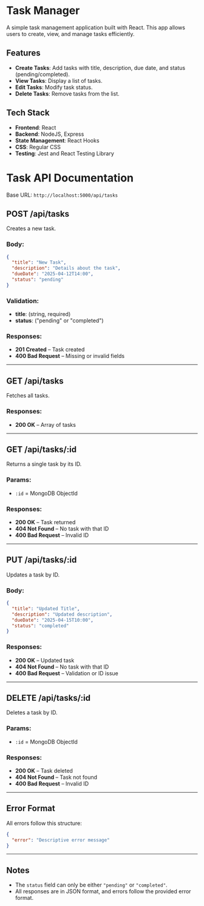 # Task Manager

A simple task management application built with React. This app allows users to create, view, and manage tasks efficiently.

## Features

- **Create Tasks**: Add tasks with title, description, due date, and status (pending/completed).
- **View Tasks**: Display a list of tasks.
- **Edit Tasks**: Modify task status.
- **Delete Tasks**: Remove tasks from the list.

## Tech Stack

- **Frontend**: React
- **Backend**: NodeJS, Express
- **State Management**: React Hooks
- **CSS**: Regular CSS
- **Testing**: Jest and React Testing Library

# Task API Documentation

Base URL: `http://localhost:5000/api/tasks`

## POST /api/tasks

Creates a new task.

### Body:

```json
{
  "title": "New Task",
  "description": "Details about the task",
  "dueDate": "2025-04-12T14:00",
  "status": "pending"
}
```

### Validation:

- **title**: (string, required)
- **status**: ("pending" or "completed")

### Responses:

- **201 Created** – Task created
- **400 Bad Request** – Missing or invalid fields

---

## GET /api/tasks

Fetches all tasks.

### Responses:

- **200 OK** – Array of tasks

---

## GET /api/tasks/:id

Returns a single task by its ID.

### Params:

- `:id` = MongoDB ObjectId

### Responses:

- **200 OK** – Task returned
- **404 Not Found** – No task with that ID
- **400 Bad Request** – Invalid ID

---

## PUT /api/tasks/:id

Updates a task by ID.

### Body:

```json
{
  "title": "Updated Title",
  "description": "Updated description",
  "dueDate": "2025-04-15T10:00",
  "status": "completed"
}
```

### Responses:

- **200 OK** – Updated task
- **404 Not Found** – No task with that ID
- **400 Bad Request** – Validation or ID issue

---

## DELETE /api/tasks/:id

Deletes a task by ID.

### Params:

- `:id` = MongoDB ObjectId

### Responses:

- **200 OK** – Task deleted
- **404 Not Found** – Task not found
- **400 Bad Request** – Invalid ID

---

## Error Format

All errors follow this structure:

```json
{
  "error": "Descriptive error message"
}
```

---

## Notes

- The `status` field can only be either `"pending"` or `"completed"`.
- All responses are in JSON format, and errors follow the provided error format.
